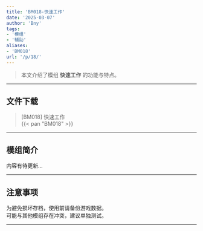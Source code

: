 ```yaml
---
title: 'BM018-快速工作'
date: '2025-03-07'
author: 'Bny'
tags:
- '模组'
- '辅助'
aliases:
- 'BM018'
url: '/p/18/'
---
```


> 本文介绍了模组 **快速工作** 的功能与特点。

---

## 文件下载

> [BM018] 快速工作  
{{< pan "BM018" >}}  

---

## 模组简介

>  
内容有待更新...  

---

## 注意事项

>  
为避免损坏存档，使用前请备份游戏数据。  
可能与其他模组存在冲突，建议单独测试。  

---

